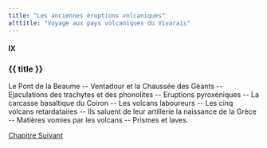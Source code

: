 ```yaml
---
title: "Les anciennes éruptions volcaniques"
alttitle: "Voyage aux pays volcaniques du Vivarais"
---
```


#### IX

### {{ title }}

<div id="tltr">

Le Pont de la Beaume -- Ventadour et la Chaussée des Géants -- Ejaculations des
trachytes et des phonolites -- Eruptions pyroxéniques -- La carcasse basaltique
du Coiron -- Les volcans laboureurs -- Les cinq volcans retardataires -- Ils
saluent de leur artillerie la naissance de la Grèce -- Matières vomies par les
volcans -- Prismes et laves.

</div>

<div id="next">

[Chapitre Suivant](10.html)

</div>
